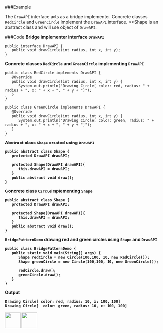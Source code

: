 ###Example
<p>The <code>DrawAPI</code> interface acts as a bridge implementer. Concrete classes <code>RedCircle</code> and
<code>GreenCircle</code> implement the <code>DrawAPI</code> interface. 
<>Shape is an abstract class and will use object of <code>DrawAPI</code>.</p>

###Code
<b>Bridge implementer interface <code>DrawAPI</code></b>
<pre><code>public interface DrawAPI {
   public void drawCircle(int radius, int x, int y);
}</code></pre>

<b>Concrete classes <code>RedCircle</code> and <code>GreenCircle</code> implementing <code>DrawAPI</code></b>
<pre><code>public class RedCircle implements DrawAPI {
   @Override
   public void drawCircle(int radius, int x, int y) {
      System.out.println("Drawing Circle[ color: red, radius: " + radius + ", x: " + x + ", " + y + "]");
   }
}</code></pre>
<pre><code>public class GreenCircle implements DrawAPI {
   @Override
   public void drawCircle(int radius, int x, int y) {
      System.out.println("Drawing Circle[ color: green, radius: " + radius + ", x: " + x + ", " + y + "]");
   }
}</code></pre>

<b>Abstract class <code>Shape</code> created using <code>DrawAPI</code>
<pre><code>public abstract class Shape {
   protected DrawAPI drawAPI;
   
   protected Shape(DrawAPI drawAPI){
      this.drawAPI = drawAPI;
   }
   public abstract void draw();	
}</code></pre>

<b>Concrete class <code>Circle</code>implementing  <code>Shape</code>
<pre><code>public abstract class Shape {
   protected DrawAPI drawAPI;
   
   protected Shape(DrawAPI drawAPI){
      this.drawAPI = drawAPI;
   }
   public abstract void draw();	
}</code></pre>


<b><code>BridgePatternDemo</code> drawing red and green circles using <code>Shape</code> and <code>DrawAPI</code></b>
<pre><code>public class BridgePatternDemo {
   public static void main(String[] args) {
      Shape redCircle = new Circle(100,100, 10, new RedCircle());
      Shape greenCircle = new Circle(100,100, 10, new GreenCircle());

      redCircle.draw();
      greenCircle.draw();
   }
}</code></pre>

<b>Output</b>
<pre><code>Drawing Circle[ color: red, radius: 10, x: 100, 100]
Drawing Circle[  color: green, radius: 10, x: 100, 100]
</code></pre>


[<img src="https://cloud.githubusercontent.com/assets/14101008/11768481/3b7d20d6-a18b-11e5-95fe-a422966f4c03.png" width="50" height="50"></img>](https://github.com/hariniiyer/CSCI-5828_Presentation4_Software-Design-Patterns/blob/master/BridgeFeatures.md)
[<img src="https://cloud.githubusercontent.com/assets/14101008/11768482/3d2d0bbc-a18b-11e5-8766-2e7f5b241782.png" width="50" height="50"></img>](https://github.com/hariniiyer/CSCI-5828_Presentation4_Software-Design-Patterns/blob/master/Decorator.md)
